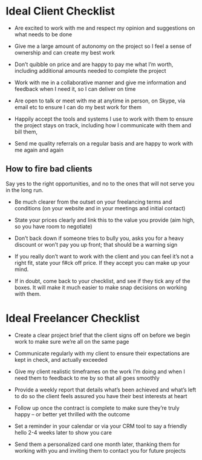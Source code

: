 # Ideal Client Checklist

- Are excited to work with me and respect my opinion and suggestions on what needs to be done

- Give me a large amount of autonomy on the project so I feel a sense of ownership and can create my best work

- Don’t quibble on price and are happy to pay me what I’m worth, including additional amounts needed to complete the project

- Work with me in a collaborative manner and give me information and feedback when I need it, so I can deliver on time

- Are open to talk or meet with me at anytime in person, on Skype, via email etc to ensure I can do my best work for them

- Happily accept the tools and systems I use to work with them to ensure the project stays on track, including how I communicate with them and bill them,

- Send me quality referrals on a regular basis and are happy to work with me again and again


## How to fire bad clients

Say yes to the right opportunities, and no to the ones that will not serve you in the long run.

- Be much clearer from the outset on your freelancing terms and conditions (on your website and in your meetings and initial contact)

- State your prices clearly and link this to the value you provide (aim high, so you have room to negotiate)

- Don’t back down if someone tries to bully you, asks you for a heavy discount or won’t pay you up front; that should be a warning sign

- If you really don’t want to work with the client and you can feel it’s not a right fit, state your f#ck off price. If they accept you can make up your mind.

- If in doubt, come back to your checklist, and see if they tick any of the boxes. It will make it much easier to make snap decisions on working with them.


# Ideal Freelancer Checklist

- Create a clear project brief that the client signs off on before we begin work to make sure we’re all on the same page

- Communicate regularly with my client to ensure their expectations are kept in check, and actually exceeded

- Give my client realistic timeframes on the work I’m doing and when I need them to feedback to me by so that all goes smoothly

- Provide a weekly report that details what’s been achieved and what’s left to do so the client feels assured you have their best interests at heart

- Follow up once the contract is complete to make sure they’re truly happy – or better yet thrilled with the outcome

- Set a reminder in your calendar or via your CRM tool to say a friendly hello 2-4 weeks later to show you care

- Send them a personalized card one month later, thanking them for working with you and inviting them to contact you for future projects
